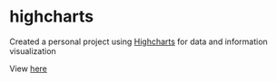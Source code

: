 # highcharts

Created a personal project using [Highcharts](https://www.highcharts.com/) for data and information visualization

View [here](https://high-charts.netlify.app/)
